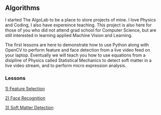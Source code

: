 <h2> Algorithms </h2>

<p>
I started The AlgoLab to be a place to store projects of mine.  I love Physics and Coding, I also have expereince teaching. This project is also here for those of you who did not attend grad school for Computer Science,  but are still interested in learning applied Machine Vision and Learning.
</p>

<p>
The first lessons are here to demonstrate how to use Python along with OpenCV to perform feature and face detection from a live video feed on your laptop. Eventually we will teach you how to use equations from a disipline of Physics called Statistical Mechanics to detect soft matter in a live video stream, and to perform micro expression analysis.
</p>

<h3>Lessons</h3>

<a href="https://github.com/jchiefelk/Algorithms/tree/master/feature_selection">1) Feature Selection</a>

<a href="https://github.com/jchiefelk/Algorithms/tree/master/facerecognition">2) Face Recognition</a>

<a href="https://github.com/jchiefelk/AlgoLab/tree/master/softmatter">3) Soft Matter Detection</a>
